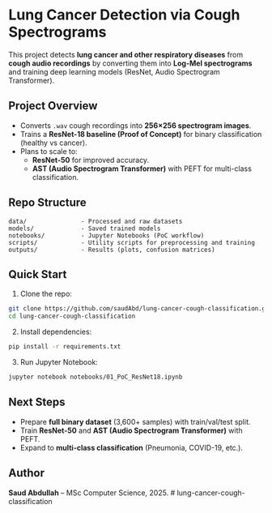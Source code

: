 # Lung Cancer Detection via Cough Spectrograms

This project detects **lung cancer and other respiratory diseases** from **cough audio recordings** by converting them into **Log-Mel spectrograms** and training deep learning models (ResNet, Audio Spectrogram Transformer).

## Project Overview
- Converts `.wav` cough recordings into **256×256 spectrogram images**.
- Trains a **ResNet-18 baseline (Proof of Concept)** for binary classification (healthy vs cancer).
- Plans to scale to:
  - **ResNet-50** for improved accuracy.
  - **AST (Audio Spectrogram Transformer)** with PEFT for multi-class classification.

## Repo Structure
```
data/               - Processed and raw datasets
models/             - Saved trained models
notebooks/          - Jupyter Notebooks (PoC workflow)
scripts/            - Utility scripts for preprocessing and training
outputs/            - Results (plots, confusion matrices)
```

## Quick Start
1. Clone the repo:
```bash
git clone https://github.com/saudAbd/lung-cancer-cough-classification.git
cd lung-cancer-cough-classification
```

2. Install dependencies:
```bash
pip install -r requirements.txt
```

3. Run Jupyter Notebook:
```bash
jupyter notebook notebooks/01_PoC_ResNet18.ipynb
```

## Next Steps
- Prepare **full binary dataset** (3,600+ samples) with train/val/test split.
- Train **ResNet-50** and **AST (Audio Spectrogram Transformer)** with PEFT.
- Expand to **multi-class classification** (Pneumonia, COVID-19, etc.).

## Author
**Saud Abdullah** – MSc Computer Science, 2025.
#   l u n g - c a n c e r - c o u g h - c l a s s i f i c a t i o n  
 